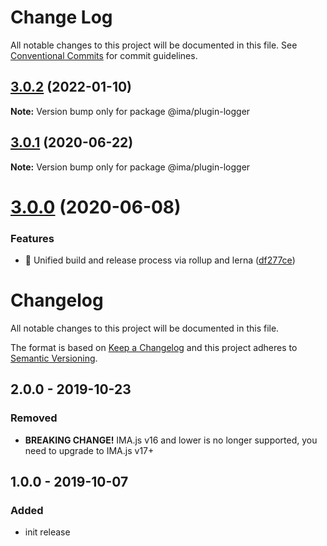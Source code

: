 # Change Log

All notable changes to this project will be documented in this file.
See [Conventional Commits](https://conventionalcommits.org) for commit guidelines.

## [3.0.2](https://github.com/seznam/IMA.js-plugins/compare/@ima/plugin-logger@3.0.1...@ima/plugin-logger@3.0.2) (2022-01-10)

**Note:** Version bump only for package @ima/plugin-logger





## [3.0.1](https://github.com/seznam/IMA.js-plugins/compare/@ima/plugin-logger@3.0.0...@ima/plugin-logger@3.0.1) (2020-06-22)

**Note:** Version bump only for package @ima/plugin-logger





# [3.0.0](https://github.com/seznam/IMA.js-plugins/compare/@ima/plugin-logger@2.0.0...@ima/plugin-logger@3.0.0) (2020-06-08)


### Features

* 🎸  Unified build and release process via rollup and lerna ([df277ce](https://github.com/seznam/IMA.js-plugins/commit/df277ce5bae0cacc9c5b4d6957bdc786ac9cf571))





# Changelog

All notable changes to this project will be documented in this file.

The format is based on [Keep a Changelog](http://keepachangelog.com/en/1.0.0/)
and this project adheres to [Semantic Versioning](http://semver.org/spec/v2.0.0.html).

## 2.0.0 - 2019-10-23
### Removed
- **BREAKING CHANGE!** IMA.js v16 and lower is no longer supported, you need to upgrade to IMA.js v17+

## 1.0.0 - 2019-10-07
### Added
- init release
